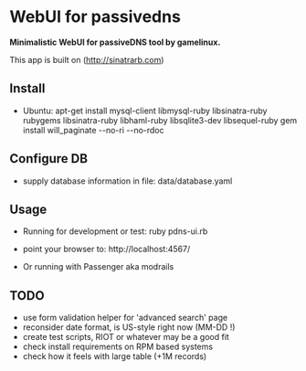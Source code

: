 # WebUI for passivedns

**Minimalistic WebUI for passiveDNS tool by gamelinux.**

This app is built on (http://sinatrarb.com)

## Install

- Ubuntu:
  apt-get install mysql-client libmysql-ruby libsinatra-ruby rubygems libsinatra-ruby libhaml-ruby libsqlite3-dev libsequel-ruby
  gem install will_paginate --no-ri --no-rdoc

## Configure DB
  - supply database information in file: data/database.yaml

## Usage

- Running for development or test:
    ruby pdns-ui.rb

- point your browser to:
    http://localhost:4567/

- Or running with Passenger aka modrails

## TODO
- use form validation helper for 'advanced search' page
- reconsider date format, is US-style right now (MM-DD !)
- create test scripts, RIOT or whatever may be a good fit
- check install requirements on RPM based systems
- check how it feels with large table (+1M records)
